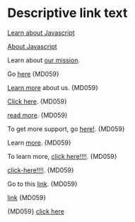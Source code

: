 # Descriptive link text

[Learn about Javascript](https://example.com/javascript/about)

[About Javascript](https://example.com/file.txt)

Learn about [our mission](https://example.com/mission).

Go [here](https://example.com/descriptive-links) {MD059}

[Learn more](https://example.com/images/about) about us. {MD059}

[Click here](https://example.com/dir/file.txt). {MD059}

[read more](https://example.com/guide). {MD059}

To get more support, go [here!](https://example.com/contact). {MD059}

Learn [more](https://example.com/contact). {MD059}

To learn more, [click here!!!!](https://example.com/about). {MD059}

[click-here!!!!](https://example.com/first). {MD059}

Go to this [link]((https://example.com/second)). {MD059}

[link][Example URL] {MD059}

[Example URL]: https://example.com

{MD059} [click
here](https://example.com)
